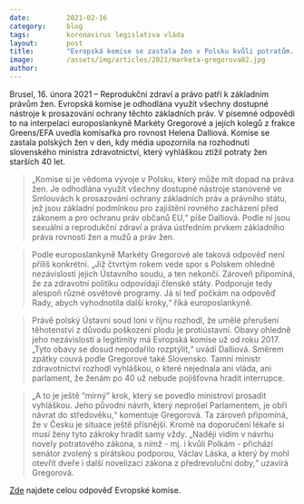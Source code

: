 ```yaml
---
date:         2021-02-16
category:     blog
tags:         koronavirus legislativa vláda
layout:       post
title:        "Evropská komise se zastala žen v Polsku kvůli potratům. „Nedostatečně,“ hodnotí europoslankyně Gregorová"
image:        /assets/img/articles/2021/marketa-gregorova02.jpg
author:       
---
```




Brusel, 16. února 2021 – Reprodukční zdraví a právo patří k základním právům žen. Evropská komise je odhodlána využít všechny dostupné nástroje k prosazování ochrany těchto základních práv. V písemné odpovědi to na interpelaci europoslankyně Markéty Gregorové a jejích kolegů z frakce Greens/EFA uvedla komisařka pro rovnost Helena Dalliová. Komise se zastala polských žen v den, kdy média upozornila na rozhodnutí slovenského ministra zdravotnictví, který vyhláškou ztížil potraty žen starších 40 let.    

> „Komise si je vědoma vývoje v Polsku, který může mít dopad na práva žen. Je odhodlána využít všechny dostupné nástroje stanovené ve Smlouvách k prosazování ochrany základních práv a právního státu, jež jsou základní podmínkou pro zajištění rovného zacházení před zákonem a pro ochranu práv občanů EU,“ píše Dalliová. Podle ní jsou sexuální a reprodukční zdraví a práva ústředním prvkem základního práva rovnosti žen a mužů a práv žen.

> Podle europoslankyně Markéty Gregorové ale taková odpověď není příliš konkrétní. „Již čtvrtým rokem vede spor s Polskem ohledně nezávislosti jejich Ústavního soudu, a ten nekončí. Zároveň připomíná, že za zdravotní politiku odpovídají členské státy. Podporuje tedy alespoň různé osvětové programy. Já si teď počkám na odpověď Rady, abych vyhodnotila další kroky,“ říká europoslankyně.

> Právě polský Ústavní soud loni v říjnu rozhodl, že umělé přerušení těhotenství z důvodu poškození plodu je protiústavní. Obavy ohledně jeho nezávislosti a legitimity má Evropská komise už od roku 2017. „Tyto obavy se dosud nepodařilo rozptýlit,“ uvádí Dalliová. Směrem zpátky couvá podle Gregorové také Slovensko. Tamní ministr zdravotnictví rozhodl vyhláškou, o které nejednala ani vláda, ani parlament, že ženám po 40 už nebude pojišťovna hradit interrupce.

> „A to je ještě “mírný” krok, který se povedlo ministrovi prosadit vyhláškou. Jeho původní návrh, který neprošel Parlamentem, je obří návrat do středověku,“ komentuje Gregorová. Ta zároveň připomíná, že v Česku je situace ještě přísnější. Kromě na doporučení lékaře si musí ženy tyto zákroky hradit samy vždy. „Naději vidím v návrhu novely potratového zákona, s nímž - mj. i kvůli Polkám - přichází senátor zvolený s pirátskou podporou, Václav Láska, a který by mohl otevřít dveře i další novelizaci zákona z předrevoluční doby,“ uzavírá Gregorová.


[Zde](https://www.europarl.europa.eu/doceo/document/E-9-2020-006085-ASW_CS.html) najdete celou odpověď Evropské komise.
